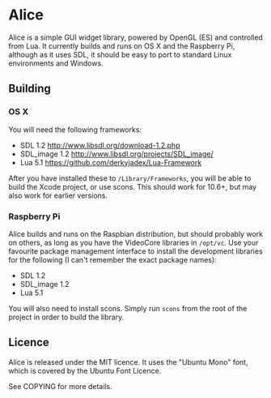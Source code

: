 Alice
=====

Alice is a simple GUI widget library, powered by OpenGL (ES) and controlled from
Lua. It currently builds and runs on OS X and the Raspberry Pi, although as it
uses SDL, it should be easy to port to standard Linux environments and Windows.


Building
--------

### OS X

You will need the following frameworks:

- SDL 1.2 <http://www.libsdl.org/download-1.2.php> 
- SDL_image 1.2 <http://www.libsdl.org/projects/SDL_image/>
- Lua 5.1 <https://github.com/derkyjadex/Lua-Framework>

After you have installed these to `/Library/Frameworks`, you will be able to
build the Xcode project, or use scons. This should work for 10.6+, but may also
work for earlier versions.


### Raspberry Pi

Alice builds and runs on the Raspbian distribution, but should probably work on
others, as long as you have the VideoCore libraries in `/opt/vc`. Use your
favourite package management interface to install the development libraries for
the following (I can't remember the exact package names):

- SDL 1.2
- SDL_image 1.2 
- Lua 5.1

You will also need to install scons. Simply run `scons` from the root of the
project in order to build the library.


Licence
-------

Alice is released under the MIT licence. It uses the "Ubuntu Mono" font, which
is covered by the Ubuntu Font Licence.

See COPYING for more details.
